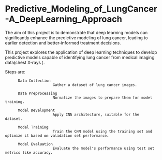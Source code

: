 # Predictive_Modeling_of_LungCancer-A_DeepLearning_Approach

The aim of this project is to demonstrate that deep learning models can significantly enhance the predictive modeling of lung cancer, leading to earlier detection and better-informed treatment decisions. 

This project explores the application of deep learning techniques to develop predictive models capable of identifying lung cancer from medical imaging data(chest X-rays ).

Steps are:

          Data Collection
                          Gather a dataset of lung cancer images.
                          
          Data Preprocessing
                          Normalize the images to prepare them for model training.
                          
          Model Development
                          Apply CNN architecture, suitable for the dataset.
                          
          Model Training
                          Train the CNN model using the training set and optimize it based on validation set performance.
                          
          Model Evaluation
                          Evaluate the model's performance using test set metrics like accuracy.
